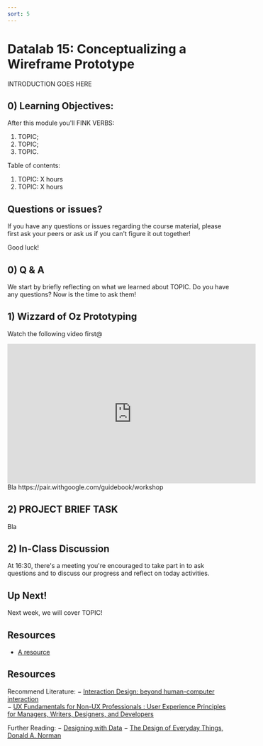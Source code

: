 ```yaml
---
sort: 5
---
```


# Datalab 15: Conceptualizing a Wireframe Prototype

INTRODUCTION GOES HERE

## 0) Learning Objectives:
After this module you'll FINK VERBS:
1. TOPIC;
2. TOPIC;
3. TOPIC.

Table of contents:
1. TOPIC: X hours
2. TOPIC: X hours


## Questions or issues?
If you have any questions or issues regarding the course material, please first ask your peers or ask us if you can't figure it out together!

Good luck!

## 0) Q & A
We start by briefly reflecting on what we learned about TOPIC. Do you have any questions? Now is the time to ask them!

## 1) Wizzard of Oz Prototyping
Watch the following video first@

<iframe width="560" height="315" src="https://www.youtube.com/embed/NZR64EF3OpA" title="YouTube video player" frameborder="0" allow="accelerometer; autoplay; clipboard-write; encrypted-media; gyroscope; picture-in-picture" allowfullscreen></iframe>
Bla
https://pair.withgoogle.com/guidebook/workshop

## 2) PROJECT BRIEF TASK
Bla


## 2) In-Class Discussion
At 16:30, there's a meeting you're encouraged to take part in to ask questions and to discuss our progress and reflect on today activities.

## Up Next!
Next week, we will cover TOPIC!


## Resources
- [A resource](www.google.com)

## Resources
Recommend Literature:
−	[Interaction Design: beyond human-computer interaction](https://login.proxy1.dom1.nhtv.nl/login?url=https://search.ebscohost.com/login.aspx?direct=true&db=cat01829a&AN=buas.303541695&site=eds-live)   
−	[UX Fundamentals for Non-UX Professionals : User Experience Principles for Managers, Writers, Designers, and Developers](https://login.proxy1.dom1.nhtv.nl/login?url=https://search.ebscohost.com/login.aspx?direct=true&db=edsebk&AN=1892077&site=eds-live)

Further Reading:
−	[Designing with Data](http://shop.oreilly.com/product/0636920026228.do)
−	[The Design of Everyday Things, Donald A. Norman](https://login.proxy1.dom1.nhtv.nl/login?url=https://search.ebscohost.com/login.aspx?direct=true&db=cat01829a&AN=buas.393706974&site=eds-live)
